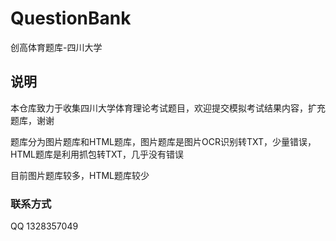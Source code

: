 # QuestionBank
创高体育题库-四川大学

## 说明
本仓库致力于收集四川大学体育理论考试题目，欢迎提交模拟考试结果内容，扩充题库，谢谢    

题库分为图片题库和HTML题库，图片题库是图片OCR识别转TXT，少量错误，HTML题库是利用抓包转TXT，几乎没有错误   

目前图片题库较多，HTML题库较少   



### 联系方式
QQ 1328357049

